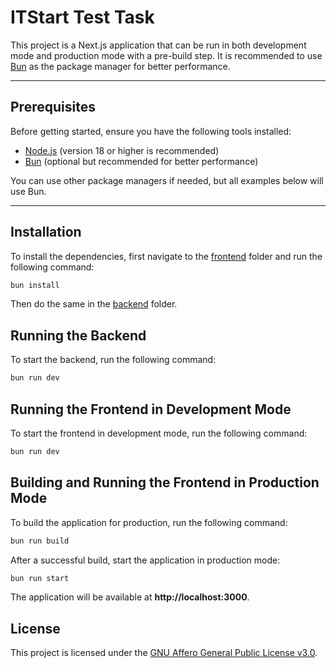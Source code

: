 # ITStart Test Task

This project is a Next.js application that can be run in both development mode and production mode with a pre-build step.
It is recommended to use [Bun](https://bun.sh/) as the package manager for better performance.

---

## Prerequisites

Before getting started, ensure you have the following tools installed:

- [Node.js](https://nodejs.org/) (version 18 or higher is recommended)
- [Bun](https://bun.sh/) (optional but recommended for better performance)

You can use other package managers if needed, but all examples below will use Bun.

---

## Installation

To install the dependencies, first navigate to the [frontend](./frontend) folder and run the following command:

```bash
bun install
```

Then do the same in the [backend](./backend) folder.

## Running the Backend

To start the backend, run the following command:

```bash
bun run dev
```

## Running the Frontend in Development Mode

To start the frontend in development mode, run the following command:

```bash
bun run dev
```

## Building and Running the Frontend in Production Mode

To build the application for production, run the following command:

```bash
bun run build
```

After a successful build, start the application in production mode:

```bash
bun run start
```

The application will be available at **http://localhost:3000**.

## License

This project is licensed under the [GNU Affero General Public License v3.0](./LICENSE).
